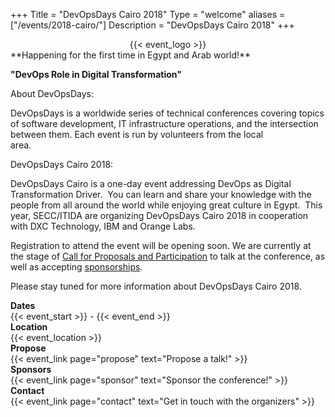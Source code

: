 +++
Title = "DevOpsDays Cairo 2018"
Type = "welcome"
aliases = ["/events/2018-cairo/"]
Description = "DevOpsDays Cairo 2018"
+++

<div style="text-align:center;">
  {{< event_logo >}}
</div>
  
<div>
**Happening for the first time in Egypt and Arab world!**

**"DevOps Role in Digital Transformation"**

About DevOpsDays:

DevOpsDays is a worldwide series of technical conferences covering topics of software development, IT infrastructure operations, and the intersection between them. Each event is run by volunteers from the local area.                                                                                        

DevOpsDays Cairo 2018:

DevOpsDays Cairo is a one-day event addressing DevOps as Digital Transformation Driver.  You can learn and share your knowledge with the people from all around the world while enjoying great culture in Egypt.  This year, SECC/ITIDA are organizing DevOpsDays Cairo 2018 in cooperation with DXC Technology, IBM and Orange Labs.

Registration to attend the event will be opening soon.  We are currently at the stage of [Call for Proposals and Participation](https://www.papercall.io/devopsdays-cairo) to talk at the conference, as well as accepting [sponsorships](https://www.devopsdays.org/events/2018-cairo/sponsor/).

Please stay tuned for more information about DevOpsDays Cairo 2018.
</div>

<div class = "row">
  <div class = "col-md-2">
    <strong>Dates</strong>
  </div>
  <div class = "col-md-8">
    {{< event_start >}} - {{< event_end >}}
  </div>
</div>

<div class = "row">
  <div class = "col-md-2">
    <strong>Location</strong>
  </div>
  <div class = "col-md-8">
    {{< event_location >}}
  </div>
</div>

<!-- <div class = "row">
  <div class = "col-md-2">
    <strong>Register</strong>
  </div>
  <div class = "col-md-8">
    {{< event_link page="registration" text="Register to attend the conference!" >}}
  </div>
</div> -->

<div class = "row">
  <div class = "col-md-2">
    <strong>Propose</strong>
  </div>
  <div class = "col-md-8">
    {{< event_link page="propose" text="Propose a talk!" >}}
  </div>
</div>

<!-- <div class = "row">
  <div class = "col-md-2">
    <strong>Program</strong>
  </div>
  <div class = "col-md-8">
    View the {{< event_link page="program" text="program." >}}
  </div>
</div> -->

<!-- <div class = "row">
  <div class = "col-md-2">
    <strong>Speakers</strong>
  </div>
  <div class = "col-md-8">
    Check out the {{< event_link page="speakers" text="speakers!" >}}
  </div>
</div> -->

<div class = "row">
  <div class = "col-md-2">
    <strong>Sponsors</strong>
  </div>
  <div class = "col-md-8">
    {{< event_link page="sponsor" text="Sponsor the conference!" >}}
  </div>
</div>

<div class = "row">
  <div class = "col-md-2">
    <strong>Contact</strong>
  </div>
  <div class = "col-md-8">
    {{< event_link page="contact" text="Get in touch with the organizers" >}}
  </div>
</div>

<!-- Uncomment if you added your city twitter name -->
<!--
{{< event_twitter >}}
-->
